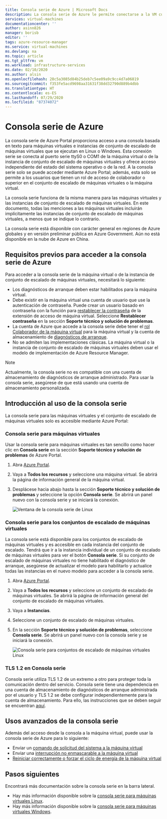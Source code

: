```yaml
---
title: Consola serie de Azure | Microsoft Docs
description: La consola serie de Azure le permite conectarse a la VM cuando SSH o RDP no están disponibles.
services: virtual-machines
documentationcenter: ''
author: asinn826
manager: borisb
editor: ''
tags: azure-resource-manager
ms.service: virtual-machines
ms.devlang: na
ms.topic: article
ms.tgt_pltfrm: vm
ms.workload: infrastructure-services
ms.date: 02/10/2020
ms.author: alsin
ms.openlocfilehash: 28c5a3085d84b25deb7c5ee09a9c9cc4d7a06819
ms.sourcegitcommit: f353fe5acd9698aa31631f38dd32790d889b4dbb
ms.translationtype: HT
ms.contentlocale: es-ES
ms.lasthandoff: 07/29/2020
ms.locfileid: "87374072"
---
```

# <a name="azure-serial-console"></a>Consola serie de Azure

La consola serie de Azure Portal proporciona acceso a una consola basada en texto para máquinas virtuales e instancias de conjunto de escalado de máquinas virtuales que se ejecutan en Linux o Windows. Esta conexión serie se conecta al puerto serie ttyS0 o COM1 de la máquina virtual o de la instancia de conjunto de escalado de máquinas virtuales y ofrece acceso independiente del estado del sistema operativo o de la red. A la consola serie solo se puede acceder mediante Azure Portal; además, esta solo se permite a los usuarios que tienen un rol de acceso de colaborador o superior en el conjunto de escalado de máquinas virtuales o la máquina virtual.

La consola serie funciona de la misma manera para las máquinas virtuales y las instancias de conjunto de escalado de máquinas virtuales. En este documento, todas las menciones a las máquinas virtuales incluirán implícitamente las instancias de conjunto de escalado de máquinas virtuales, a menos que se indique lo contrario.

La consola serie está disponible con carácter general en regiones de Azure globales y en versión preliminar pública en Azure Government. Aún no está disponible en la nube de Azure en China.

## <a name="prerequisites-to-access-the-azure-serial-console"></a>Requisitos previos para acceder a la consola serie de Azure
Para acceder a la consola serie de la máquina virtual o de la instancia de conjunto de escalado de máquinas virtuales, necesitará lo siguiente:

- Los diagnósticos de arranque deben estar habilitados para la máquina virtual.
- Debe existir en la máquina virtual una cuenta de usuario que use la autenticación de contraseña. Puede crear un usuario basado en contraseña con la función para [restablecer la contraseña](../extensions/vmaccess.md#reset-password) de la extensión de acceso de máquina virtual. Seleccione **Restablecer contraseña** en la sección **Soporte técnico y solución de problemas**.
- La cuenta de Azure que accede a la consola serie debe tener el [rol Colaborador de la máquina virtual](../../role-based-access-control/built-in-roles.md#virtual-machine-contributor) para la máquina virtual y la cuenta de almacenamiento de [diagnósticos de arranque](boot-diagnostics.md).
- No se admiten las implementaciones clásicas. La máquina virtual o la instancia de conjunto de escalado de máquinas virtuales deben usar el modelo de implementación de Azure Resource Manager.

> [!NOTE]
> Actualmente, la consola serie no es compatible con una cuenta de almacenamiento de diagnósticos de arranque administrado. Para usar la consola serie, asegúrese de que está usando una cuenta de almacenamiento personalizada.

## <a name="get-started-with-the-serial-console"></a>Introducción al uso de la consola serie
La consola serie para las máquinas virtuales y el conjunto de escalado de máquinas virtuales solo es accesible mediante Azure Portal:

### <a name="serial-console-for-virtual-machines"></a>Consola serie para máquinas virtuales
Usar la consola serie para máquinas virtuales es tan sencillo como hacer clic en **Consola serie** en la sección **Soporte técnico y solución de problemas** de Azure Portal.
  1. Abra [Azure Portal](https://portal.azure.com).

  1. Vaya a **Todos los recursos** y seleccione una máquina virtual. Se abrirá la página de información general de la máquina virtual.

  1. Desplácese hacia abajo hasta la sección **Soporte técnico y solución de problemas** y seleccione la opción **Consola serie**. Se abrirá un panel nuevo con la consola serie y se iniciará la conexión.

     ![Ventana de la consola serie de Linux](./media/virtual-machines-serial-console/virtual-machine-linux-serial-console-connect.gif)

### <a name="serial-console-for-virtual-machine-scale-sets"></a>Consola serie para los conjuntos de escalado de máquinas virtuales
La consola serie está disponible para los conjuntos de escalado de máquinas virtuales y es accesible en cada instancia del conjunto de escalado. Tendrá que ir a la instancia individual de un conjunto de escalado de máquinas virtuales para ver el botón **Consola serie**. Si su conjunto de escalado de máquinas virtuales no tiene habilitado el diagnóstico de arranque, asegúrese de actualizar el modelo para habilitarlo y actualice todas las instancias en el nuevo modelo para acceder a la consola serie.
  1. Abra [Azure Portal](https://portal.azure.com).

  1. Vaya a **Todos los recursos** y seleccione un conjunto de escalado de máquinas virtuales. Se abrirá la página de información general del conjunto de escalado de máquinas virtuales.

  1. Vaya a **Instancias**.

  1. Seleccione un conjunto de escalado de máquinas virtuales.

  1. En la sección **Soporte técnico y solución de problemas**, seleccione **Consola serie**. Se abrirá un panel nuevo con la consola serie y se iniciará la conexión.

     ![Consola serie para conjuntos de escalado de máquinas virtuales Linux](./media/virtual-machines-serial-console/vmss-start-console.gif)


### <a name="tls-12-in-serial-console"></a>TLS 1.2 en Consola serie
Consola serie utiliza TLS 1.2 de un extremo a otro para proteger toda la comunicación dentro del servicio. Consola serie tiene una dependencia en una cuenta de almacenamiento de diagnósticos de arranque administrada por el usuario y TLS 1.2 se debe configurar independientemente para la cuenta de almacenamiento. Para ello, las instrucciones que se deben seguir se encuentran [aquí](../../storage/common/transport-layer-security-configure-minimum-version.md).

## <a name="advanced-uses-for-serial-console"></a>Usos avanzados de la consola serie
Además del acceso desde la consola a la máquina virtual, puede usar la consola serie de Azure para lo siguiente:
* Enviar un [comando de solicitud del sistema a la máquina virtual](./serial-console-nmi-sysrq.md)
* Enviar una [interrupción no enmascarable a la máquina virtual](./serial-console-nmi-sysrq.md)
* [Reiniciar correctamente o forzar el ciclo de energía de la máquina virtual](./serial-console-power-options.md)


## <a name="next-steps"></a>Pasos siguientes
Encontrará más documentación sobre la consola serie en la barra lateral.
- Hay más información disponible sobre la [consola serie para máquinas virtuales Linux](./serial-console-linux.md).
- Hay más información disponible sobre la [consola serie para máquinas virtuales Windows](./serial-console-windows.md).
